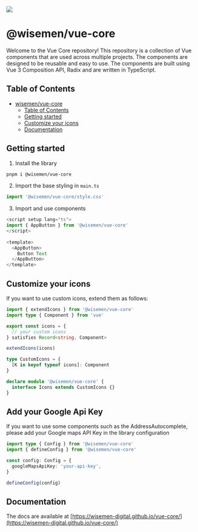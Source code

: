 <a href="https://www.npmjs.com/package/@wisemen/vue-core" alt="Npm version">
<img src="https://img.shields.io/npm/v/%40wisemen%2Fvue-core" /></a>

# @wisemen/vue-core

Welcome to the Vue Core repository! This repository is a collection of Vue components that are used across multiple projects. The components are designed to be reusable and easy to use. The components are built using Vue 3 Composition API, Radix and are written in TypeScript.

## Table of Contents

- [wisemen/vue-core](#@wisemen/vue-core)
  - [Table of Contents](#table-of-contents)
  - [Getting started](#getting-started)
  - [Customize your icons](#customize-your-icons)
  - [Documentation](#documentation)


## Getting started

1. Install the library
```bash
pnpm i @wisemen/vue-core
```

2. Import the base styling in `main.ts`
```ts
import '@wisemen/vue-core/style.css'
```

3. Import and use components
```ts
<script setup lang="ts">
import { AppButton } from '@wisemen/vue-core'
</script>
  
<template>
  <AppButton>
    Button Text      
  </AppButton>
</template>
```

## Customize your icons

If you want to use custom icons, extend them as follows:

```ts
import { extendIcons } from '@wisemen/vue-core'
import type { Component } from 'vue'

export const icons = {
  // your custom icons
} satisfies Record<string, Component>

extendIcons(icons)

type CustomIcons = {
  [K in keyof typeof icons]: Component
}

declare module '@wisemen/vue-core' {
  interface Icons extends CustomIcons {}
}

```
## Add your Google Api Key

If you want to use some components such as the AddressAutocomplete, please add your Google maps API Key in the library configuration 

```ts
import type { Config } from '@wisemen/vue-core'
import { defineConfig } from '@wisemen/vue-core'

const config: Config = {
  googleMapsApiKey: 'your-api-key',
}

defineConfig(config)
```

## Documentation

The docs are available at [https://wisemen-digital.github.io/vue-core/](https://wisemen-digital.github.io/vue-core/)